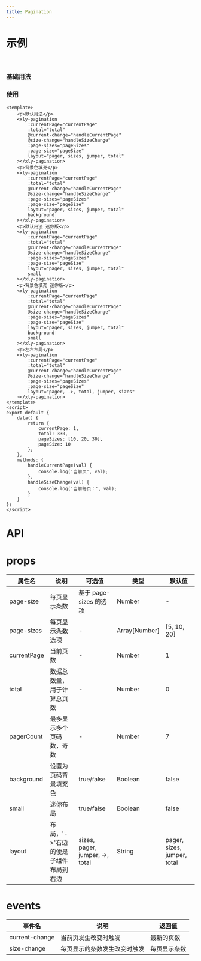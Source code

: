 ```yaml
---
title: Pagination
---
```


# 示例

<br/>

### 基础用法

<template>
    <div class='dome-wrap-page'>
        <p>默认用法</p>
        <xly-pagination :currentPage='currentPage' :total='total' @current-change='handleCurrentPage' @size-change='handleSizeChange' :page-sizes='pageSizes' :page-size='pageSize' layout='pager, sizes, jumper, total'></xly-pagination>
        <p>背景色填充</p>
        <xly-pagination :currentPage='currentPage' :total='total' @current-change='handleCurrentPage' @size-change='handleSizeChange' :page-sizes='pageSizes' :page-size='pageSize' layout='pager, sizes, jumper, total' background></xly-pagination>
        <p>默认用法 迷你版</p>
        <xly-pagination :currentPage='currentPage' :total='total' @current-change='handleCurrentPage' @size-change='handleSizeChange' :page-sizes='pageSizes' :page-size='pageSize' layout='pager, sizes, jumper, total' small></xly-pagination>
        <p>背景色填充 迷你版</p>
        <xly-pagination :currentPage='currentPage' :total='total' @current-change='handleCurrentPage' @size-change='handleSizeChange' :page-sizes='pageSizes' :page-size='pageSize' layout='pager, sizes, jumper, total' background small></xly-pagination>
        <p>左右布局</p>
        <xly-pagination :currentPage='currentPage' :total='total' @current-change='handleCurrentPage' @size-change='handleSizeChange' :page-sizes='pageSizes' :page-size='pageSize' layout='pager, ->, total, jumper, sizes'></xly-pagination>
    </div>
</template>

<script>
export default {
    data() {
        return {
            currentPage: 1,
            total: 110,
            pageSizes: [10, 20, 30],
            pageSize: 10
        }
    },
    methods: {
        handleCurrentPage(val){
            console.log('当前页',val)
        },
        handleSizeChange(val){
            console.log('当前每页：', val)
        }
    }
}
</script>
<style>
    .dome-wrap-page{
        padding-top: 20px;
    }
    .dome-wrap-page p{
        margin: 10px 0;
    }
</style>

### 使用

```vue
<template>
    <p>默认用法</p>
    <xly-pagination
        :currentPage="currentPage"
        :total="total"
        @current-change="handleCurrentPage"
        @size-change="handleSizeChange"
        :page-sizes="pageSizes"
        :page-size="pageSize"
        layout="pager, sizes, jumper, total"
    ></xly-pagination>
    <p>背景色填充</p>
    <xly-pagination
        :currentPage="currentPage"
        :total="total"
        @current-change="handleCurrentPage"
        @size-change="handleSizeChange"
        :page-sizes="pageSizes"
        :page-size="pageSize"
        layout="pager, sizes, jumper, total"
        background
    ></xly-pagination>
    <p>默认用法 迷你版</p>
    <xly-pagination
        :currentPage="currentPage"
        :total="total"
        @current-change="handleCurrentPage"
        @size-change="handleSizeChange"
        :page-sizes="pageSizes"
        :page-size="pageSize"
        layout="pager, sizes, jumper, total"
        small
    ></xly-pagination>
    <p>背景色填充 迷你版</p>
    <xly-pagination
        :currentPage="currentPage"
        :total="total"
        @current-change="handleCurrentPage"
        @size-change="handleSizeChange"
        :page-sizes="pageSizes"
        :page-size="pageSize"
        layout="pager, sizes, jumper, total"
        background
        small
    ></xly-pagination>
    <p>左右布局</p>
    <xly-pagination
        :currentPage="currentPage"
        :total="total"
        @current-change="handleCurrentPage"
        @size-change="handleSizeChange"
        :page-sizes="pageSizes"
        :page-size="pageSize"
        layout="pager, ->, total, jumper, sizes"
    ></xly-pagination>
</template>
<script>
export default {
    data() {
        return {
            currentPage: 1,
            total: 330,
            pageSizes: [10, 20, 30],
            pageSize: 10
        };
    },
    methods: {
        handleCurrentPage(val) {
            console.log('当前页', val);
        },
        handleSizeChange(val) {
            console.log('当前每页：', val);
        }
    }
};
</script>
```

# API

# props

| 属性名      | 说明                                 | 可选值                          | 类型          | 默认值                      |
| ----------- | ------------------------------------ | ------------------------------- | ------------- | --------------------------- |
| page-size   | 每页显示条数                         | 基于 page-sizes 的选项          | Number        | -                           |
| page-sizes  | 每页显示条数选项                     | -                               | Array[Number] | [5, 10, 20]                 |
| currentPage | 当前页数                             | -                               | Number        | 1                           |
| total       | 数据总数量，用于计算总页数           | -                               | Number        | 0                           |
| pagerCount  | 最多显示多个页码数，奇数             | -                               | Number        | 7                           |
| background  | 设置为页码背景填充色                 | true/false                      | Boolean       | false                       |
| small       | 迷你布局                             | true/false                      | Boolean       | false                       |
| layout      | 布局，'->'右边的便是子组件布局到右边 | sizes, pager, jumper, ->, total | String        | pager, sizes, jumper, total |

# events

| 事件名         | 说明                         | 返回值       |
| -------------- | ---------------------------- | ------------ |
| current-change | 当前页发生改变时触发         | 最新的页数   |
| size-change    | 每页显示的条数发生改变时触发 | 每页显示条数 |
